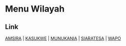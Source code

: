 # Menu Wilayah

## Link

[AMSIRA](https://github.com/gigit-pemilu/pemilu-2024-91-papua/tree/main/pileg-dpr/hitung-suara/sub/91-papua/sub/10-sarmi/sub/12-sarmi-selatan/sub/2001-amsira)
 | 
[KASUKWE](https://github.com/gigit-pemilu/pemilu-2024-91-papua/tree/main/pileg-dpr/hitung-suara/sub/91-papua/sub/10-sarmi/sub/12-sarmi-selatan/sub/2004-kasukwe)
 | 
[MUNUKANIA](https://github.com/gigit-pemilu/pemilu-2024-91-papua/tree/main/pileg-dpr/hitung-suara/sub/91-papua/sub/10-sarmi/sub/12-sarmi-selatan/sub/2003-munukania)
 | 
[SIARATESA](https://github.com/gigit-pemilu/pemilu-2024-91-papua/tree/main/pileg-dpr/hitung-suara/sub/91-papua/sub/10-sarmi/sub/12-sarmi-selatan/sub/2002-siaratesa)
 | 
[WAPO](https://github.com/gigit-pemilu/pemilu-2024-91-papua/tree/main/pileg-dpr/hitung-suara/sub/91-papua/sub/10-sarmi/sub/12-sarmi-selatan/sub/2005-wapo)

